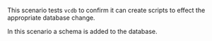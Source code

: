 This scenario tests `vcdb` to confirm it can create scripts to effect the appropriate database change.

In this scenario a schema is added to the database.